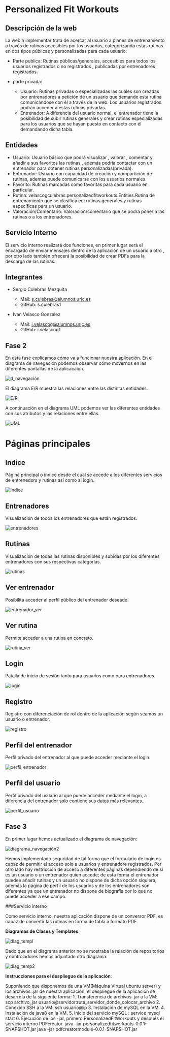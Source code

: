# Personalized Fit Workouts
## Descripción de la web
La web a implementar trata de acercar al usuario a planes de entrenamiento a través de rutinas accesibles por los usuarios, categorizando estas rutinas en dos tipos públicas y personalizadas para cada usuario:

- Parte publica: Rutinas públicas/generales, accesibles para todos los usuarios registrados o no registrados , publicadas por entrenadores registrados. 

- parte privada: 
    - Usuario: Rutinas privadas o especializadas  las cuales son creadas por entrenadores a petición de un usuario que demande esta rutina comunicándose con él a través de la web. Los usuarios registrados podrán acceder a estas rutinas privadas.
    - Entrenador:  A diferencia del usuario normal, el entrenador tiene la posibilidad de subir rutinas generales y crear rutinas especializadas para los usuarios que se hayan puesto en contacto con él demandando dicha tabla.

## Entidades


- Usuario: Usuario básico que podrá visualizar , valorar , comentar y añadir a sus favoritos las rutinas , además podría contactar con un entrenador para obtener rutinas personalizadas(privada).
- Entrenador: Usuario con capacidad de creación y compartición de rutinas, además puede comunicarse con los usuarios normales.
- Favorito: Rutinas marcadas como favoritas para cada usuario en particular.
- Rutina: velascogculebras.personalizedfitworkouts.Entities.Rutina de entrenamiento que se clasifica en; rutinas generales y rutinas específicas para un usuario.
- Valoración/Comentario: Valoracion/comentario que se podrá poner a las rutinas o a los entrenadores.

## Servicio Interno
El servicio interno realizará dos funciones, en primer lugar será el encargado de enviar mensajes dentro de la aplicación de un usuario a otro , por otro lado también ofrecerá la posibilidad de crear PDFs para la descarga de las rutinas.
## Integrantes
- Sergio Culebras Mezquita
    - Mail:  s.culebras@alumnos.urjc.es
    - GitHub: s.culebras1

- Ivan Velasco Gonzalez
    - Mail: i.velascog@alumnos.urjc.es
    - GitHub: i.velascog1
## Fase 2
En esta fase explicamos cómo va a funcionar nuestra aplicación. En el diagrama de navegación podemos observar cómo movernos en las diferentes pantallas de la aplicacaión.

![d_navegación](https://github.com/sculebras1/PersonalizedFitWorkouts/blob/master/screenshot/images/Diagrama%20navegacion.jpg?raw=true)

El diagrama E/R muestra las relaciones entre las distintas entidades.

![E/R](https://raw.githubusercontent.com/sculebras1/PersonalizedFitWorkouts/master/screenshot/images/ERd.PNG)

A continuación en el diagrama UML podemos ver las diferentes entidades con sus atributos y las relaciones entre ellas.

![UML](https://github.com/sculebras1/PersonalizedFitWorkouts/blob/master/screenshot/images/Modelo%20UML.PNG?raw=true)

# Páginas principales

## Indice

Página principal o índice desde el cual se accede a los diferentes servicios de entrenedors y rutinas así como al login.

![índice](https://github.com/sculebras1/PersonalizedFitWorkouts/blob/master/screenshot/images/index.PNG?raw=true)

## Entrenadores

Visualización de todos los entrenadores que están registrados.

![entrenadores](https://github.com/sculebras1/PersonalizedFitWorkouts/blob/master/screenshot/images/entrenadores.PNG?raw=true)

## Rutinas

Visualización de todas las rutinas disponibles y subidas por los diferentes entrenadores con sus respectivas categorías.

![rutinas](https://github.com/sculebras1/PersonalizedFitWorkouts/blob/master/screenshot/images/rutinas.PNG?raw=true)

## Ver entrenador

Posibilita acceder al perfil público del entrenador deseado.

![entrenador_ver](https://github.com/sculebras1/PersonalizedFitWorkouts/blob/master/screenshot/images/entrenador_ver.PNG?raw=true)

## Ver rutina

Permite acceder a una rutina en concreto.

![rutina_ver](https://github.com/sculebras1/PersonalizedFitWorkouts/blob/master/screenshot/images/rutina_ver.PNG?raw=true)

## Login

Patalla de inicio de sesión tanto para usuarios como para entrenadores.

![login](https://github.com/sculebras1/PersonalizedFitWorkouts/blob/master/screenshot/images/login.PNG?raw=true)

## Registro

Registro con diferenciación de rol dentro de la aplicación según seamos un usuario o entrenador.

![registro](https://github.com/sculebras1/PersonalizedFitWorkouts/blob/master/screenshot/images/registro.PNG?raw=true)

## Perfil del entrenador

Perfil privado del entrenador al que puede acceder mediante el login.

![perfil_entrenador](https://github.com/sculebras1/PersonalizedFitWorkouts/blob/master/screenshot/images/perfil_entrenador.PNG?raw=true)

## Perfil del usuario

Perfil privado del usuario al que puede acceder mediante el login, a diferencia del entrenador solo contiene sus datos más relevantes..

![perfil_usuario](https://github.com/sculebras1/PersonalizedFitWorkouts/blob/master/screenshot/images/perfil_usuario.PNG?raw=true)

## Fase 3

En primer lugar hemos actualizado el diagrama de navegación:

![diagrama_navegación2](https://github.com/sculebras1/PersonalizedFitWorkouts/blob/master/screenshot/images/Diagrama%20navegacion%202.jpg?raw=true)

Hemos implementado seguridad de tal forma que el formulario de login es capaz de permitir el acceso solo a usuarios y entrenadore registrados.
Por otro lado hay restricción de acceso a diferentes páginas dependiendo de si es un usuario o un entrenador quien accede; de esta forma
el entrenador puedee añadir rutinas y un usuario no dispone de dicha opción siquiera, además la página de perfil de los usuarios y de los entrenadores
son diferentes ya que un entrenador no dispone de biografía por lo que no puede acceder a ese campo.

###Servicio interno

Como servicio interno, nuestra aplicación dispone de un conversor PDF, es capaz de convertir las rutinas en forma de tabla a formato PDF.

**Diagramas de Clases y Templates**:

![diag_templ](https://github.com/sculebras1/PersonalizedFitWorkouts/blob/master/screenshot/images/diagrama%20Clases.jpg?raw=true)

Dado que en el diagrama anterior no se mostraba la relación de repositorios y controladores hemos adjuntado otro diagrama:

![diag_temp2](https://github.com/sculebras1/PersonalizedFitWorkouts/blob/master/screenshot/images/Diagrama%20Repository-Controller.jpg?raw=true)

**Instrucciones para el despliegue de la aplicación**:

Suponiendo que disponemos de una VM(Máquina Virtual ubuntu server) y los archivos .jar de nuestra aplicación, el despliegue de la aplicación se desarrola de la siguiente forma:
    1. Transferencia de archivos .jar a la VM:
        scp archivo_jar usuario@servidor:ruta_servidor_donde_colocar_archivo
    2. Conexión SSH a la VM:
        ssh usuario@ip
    3. Instalación de mySQL en la VM.
    4. Instalación de java8 en la VM.
    5. Inicio del servicio mySQL :
        service mysql start
    6. Ejecución de los -jar, primero PersonalizedFitWorkouts y después el servicio interno PDFcreator.
       java -jar personalizedfitworkouts-0.0.1-SNAPSHOT.jar
       java -jar pdfcreatormodule-0.0.1-SNAPSHOT.jar
